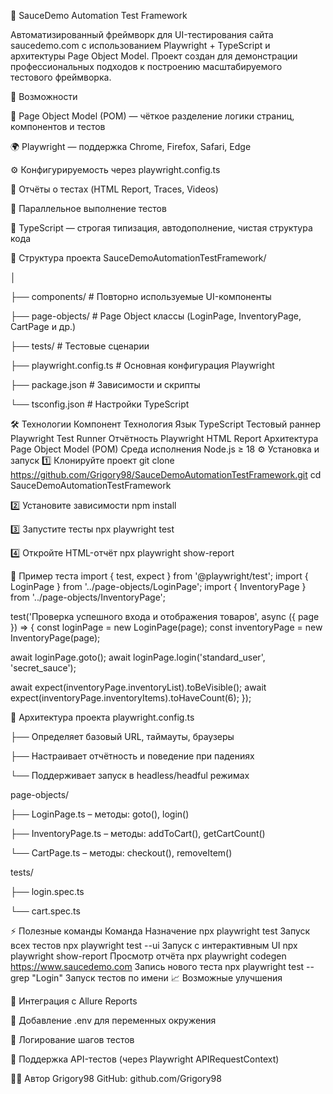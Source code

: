 🧩 SauceDemo Automation Test Framework

Автоматизированный фреймворк для UI-тестирования сайта saucedemo.com
с использованием Playwright + TypeScript и архитектуры Page Object Model.
Проект создан для демонстрации профессиональных подходов к построению масштабируемого тестового фреймворка.

🚀 Возможности

🧠 Page Object Model (POM) — чёткое разделение логики страниц, компонентов и тестов

🌍 Playwright — поддержка Chrome, Firefox, Safari, Edge

⚙️ Конфигурируемость через playwright.config.ts

🧾 Отчёты о тестах (HTML Report, Traces, Videos)

🧪 Параллельное выполнение тестов

🧰 TypeScript — строгая типизация, автодополнение, чистая структура кода

📁 Структура проекта
SauceDemoAutomationTestFramework/
<p>│</p>
<p>├── components/ # Повторно используемые UI-компоненты</p>
<p>├── page-objects/ # Page Object классы (LoginPage, InventoryPage, CartPage и др.)</p>
<p>├── tests/ # Тестовые сценарии</p>
<p>├── playwright.config.ts # Основная конфигурация Playwright</p>
<p>├── package.json # Зависимости и скрипты</p>
<p>└── tsconfig.json # Настройки TypeScript</p>

🛠️ Технологии
Компонент Технология
Язык TypeScript
Тестовый раннер Playwright Test Runner
Отчётность Playwright HTML Report
Архитектура Page Object Model (POM)
Среда исполнения Node.js ≥ 18
⚙️ Установка и запуск
1️⃣ Клонируйте проект
git clone https://github.com/Grigory98/SauceDemoAutomationTestFramework.git
cd SauceDemoAutomationTestFramework

2️⃣ Установите зависимости
npm install

3️⃣ Запустите тесты
npx playwright test

4️⃣ Откройте HTML-отчёт
npx playwright show-report

🧩 Пример теста
import { test, expect } from '@playwright/test';
import { LoginPage } from '../page-objects/LoginPage';
import { InventoryPage } from '../page-objects/InventoryPage';

test('Проверка успешного входа и отображения товаров', async ({ page }) => {
const loginPage = new LoginPage(page);
const inventoryPage = new InventoryPage(page);

await loginPage.goto();
await loginPage.login('standard_user', 'secret_sauce');

await expect(inventoryPage.inventoryList).toBeVisible();
await expect(inventoryPage.inventoryItems).toHaveCount(6);
});

🧱 Архитектура проекта
playwright.config.ts
<p>├── Определяет базовый URL, таймауты, браузеры</p>
<p>├── Настраивает отчётность и поведение при падениях</p>
<p>└── Поддерживает запуск в headless/headful режимах</p>

page-objects/
<p>├── LoginPage.ts – методы: goto(), login()</p>
<p>├── InventoryPage.ts – методы: addToCart(), getCartCount()</p>
<p>└── CartPage.ts – методы: checkout(), removeItem()</p>

tests/
<p>├── login.spec.ts</p>
<p>└── cart.spec.ts</p>

⚡ Полезные команды
Команда Назначение
npx playwright test Запуск всех тестов
npx playwright test --ui Запуск с интерактивным UI
npx playwright show-report Просмотр отчёта
npx playwright codegen https://www.saucedemo.com Запись нового теста
npx playwright test --grep "Login" Запуск тестов по имени
📈 Возможные улучшения

🔹 Интеграция с Allure Reports

🔹 Добавление .env для переменных окружения

🔹 Логирование шагов тестов

🔹 Поддержка API-тестов (через Playwright APIRequestContext)

🧑‍💻 Автор
Grigory98
GitHub: github.com/Grigory98
